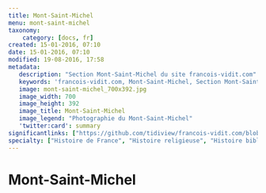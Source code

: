 ```yaml
---
title: Mont-Saint-Michel
menu: mont-saint-michel
taxonomy:
    category: [docs, fr]
created: 15-01-2016, 07:10
date: 15-01-2016, 07:10
modified: 19-08-2016, 17:58
metadata:
   description: "Section Mont-Saint-Michel du site francois-vidit.com"
   keywords: 'francois-vidit.com, Mont-Saint-Michel, Section Mont-Saint-Michel'
   image: mont-saint-michel_700x392.jpg
   image_width: 700
   image_height: 392
   image_title: Mont-Saint-Michel
   image_legend: "Photographie du Mont-Saint-Michel"
   'twitter:card': summary
significantlinks: ["https://github.com/tidiview/francois-vidit.com/blob/develop/user/sites/docs/pages/01.home/04.mont-saint-michel/chapter.fr.md"]
specialty: ["Histoire de France", "Histoire religieuse", "Histoire biblique"]
---
```


# Mont-Saint-Michel